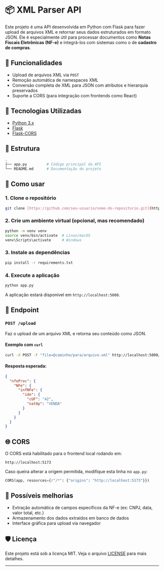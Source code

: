 # 📦 XML Parser API

Este projeto é uma API desenvolvida em Python com Flask para fazer upload de arquivos XML e retornar seus dados estruturados em formato JSON. Ele é especialmente útil para processar documentos como **Notas Fiscais Eletrônicas (NF-e)** e integrá-los com sistemas como o de **cadastro de compras**.

## 🚀 Funcionalidades

- Upload de arquivos XML via `POST`
- Remoção automática de namespaces XML
- Conversão completa de XML para JSON com atributos e hierarquia preservados
- Suporte a CORS (para integração com frontends como React)

## 🔧 Tecnologias Utilizadas

- [Python 3.x](https://www.python.org/)
- [Flask](https://flask.palletsprojects.com/)
- [Flask-CORS](https://flask-cors.readthedocs.io/)

## 📁 Estrutura

```bash
.
├── app.py         # Código principal da API
└── README.md      # Documentação do projeto
```

## 🧪 Como usar

### 1. Clone o repositório

```bash
git clone [https://github.com/seu-usuario/nome-do-repositorio.git](https://github.com/eskivx/OCR-Invoice.git)

```

### 2. Crie um ambiente virtual (opcional, mas recomendado)

```bash
python -m venv venv
source venv/bin/activate  # Linux/macOS
venv\Scripts\activate     # Windows
```

### 3. Instale as dependências

```bash
pip install -r requirements.txt


```

### 4. Execute a aplicação

```bash
python app.py
```

A aplicação estará disponível em `http://localhost:5000`.

## 🧾 Endpoint

### `POST /upload`

Faz o upload de um arquivo XML e retorna seu conteúdo como JSON.

#### Exemplo com `curl`

```bash
curl -X POST -F "file=@caminho/para/arquivo.xml" http://localhost:5000/upload
```

#### Resposta esperada:

```json
{
  "nfeProc": {
    "NFe": {
      "infNFe": {
        "ide": {
          "cUF": "42",
          "natOp": "VENDA"
        }
      }
    }
  }
}
```

## 🌐 CORS

O CORS está habilitado para o frontend local rodando em:

```
http://localhost:5173
```

Caso queira alterar a origem permitida, modifique esta linha no `app.py`:

```python
CORS(app, resources={r"/*": {"origins": "http://localhost:5173"}})
```

## 📌 Possíveis melhorias

- Extração automática de campos específicos da NF-e (ex: CNPJ, data, valor total, etc.)
- Armazenamento dos dados extraídos em banco de dados
- Interface gráfica para upload via navegador

## 🛡️ Licença

Este projeto está sob a licença MIT. Veja o arquivo [LICENSE](LICENSE) para mais detalhes.

---

